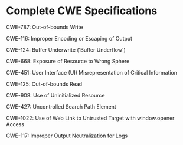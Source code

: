 

# Complete CWE Specifications

CWE-787: Out-of-bounds Write

CWE-116: Improper Encoding or Escaping of Output

CWE-124: Buffer Underwrite ('Buffer Underflow')

CWE-668: Exposure of Resource to Wrong Sphere

CWE-451: User Interface (UI) Misrepresentation of Critical Information

CWE-125: Out-of-bounds Read

CWE-908: Use of Uninitialized Resource

CWE-427: Uncontrolled Search Path Element

CWE-1022: Use of Web Link to Untrusted Target with window.opener Access

CWE-117: Improper Output Neutralization for Logs